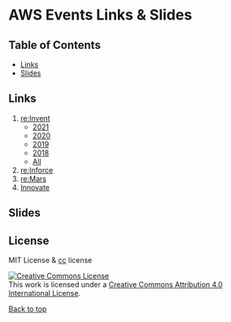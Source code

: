 # AWS Events Links & Slides


## Table of Contents

 - [Links](#links)
 - [Slides](#slides)

## Links
1. [re:Invent](https://reinvent.awsevents.com/)
   - [2021](reinvent/reinvent-2021.md)
   - [2020](reinvent/reinvent-2020.md)
   - [2019](reinvent/reinvent-2019.md)
   - [2018](reinvent/reinvent-2018.md)
   - [All](reinvent/reinvent.md)
2. [re:Inforce](https://reinforce.awsevents.com/)
3. [re:Mars](https://remars.amazonevents.com/)
4. [Innovate](https://aws.amazon.com/events/aws-innovate/)

## Slides


## License
MIT License & [cc](https://creativecommons.org/licenses/by/4.0/) license

<a rel="license" href="http://creativecommons.org/licenses/by/4.0/"><img alt="Creative Commons License" style="border-width:0" src="https://i.creativecommons.org/l/by/4.0/88x31.png" /></a><br />This work is licensed under a <a rel="license" href="http://creativecommons.org/licenses/by/4.0/">Creative Commons Attribution 4.0 International License</a>.

[Back to top](#table-of-contents)
